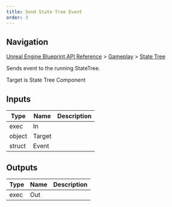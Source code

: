```yaml
---
title: Send State Tree Event
order: 3
---
```

## Navigation

[Unreal Engine Blueprint API Reference](https://dev.epicgames.com/documentation/en-us/unreal-engine/BlueprintAPI) > [Gameplay](https://dev.epicgames.com/documentation/en-us/unreal-engine/BlueprintAPI/Gameplay) > [State Tree](https://dev.epicgames.com/documentation/en-us/unreal-engine/BlueprintAPI/Gameplay/StateTree)

Sends event to the running StateTree.

Target is State Tree Component

## Inputs

| Type | Name | Description |
| --- | --- | --- |
| exec | In |  |
| object | Target |  |
| struct | Event |  |

## Outputs

| Type | Name | Description |
| --- | --- | --- |
| exec | Out |  |
